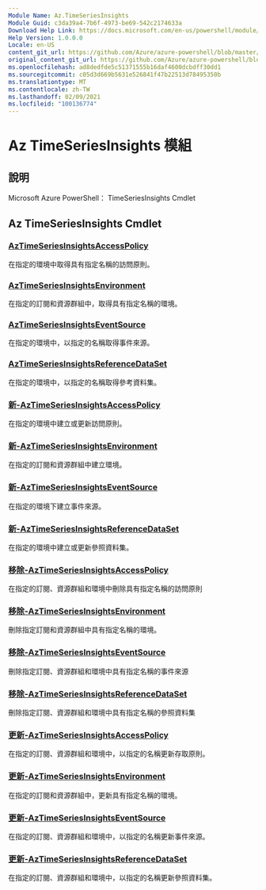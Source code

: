 ```yaml
---
Module Name: Az.TimeSeriesInsights
Module Guid: c3da39a4-7b6f-4973-be69-542c2174633a
Download Help Link: https://docs.microsoft.com/en-us/powershell/module/az.timeseriesinsights
Help Version: 1.0.0.0
Locale: en-US
content_git_url: https://github.com/Azure/azure-powershell/blob/master/src/TimeSeriesInsights/help/Az.TimeSeriesInsights.md
original_content_git_url: https://github.com/Azure/azure-powershell/blob/master/src/TimeSeriesInsights/help/Az.TimeSeriesInsights.md
ms.openlocfilehash: ad8dedfde5c51371555b16daf4600dcbdff30dd1
ms.sourcegitcommit: c05d3d669b5631e526841f47b22513d78495350b
ms.translationtype: MT
ms.contentlocale: zh-TW
ms.lasthandoff: 02/09/2021
ms.locfileid: "100136774"
---
```

# Az TimeSeriesInsights 模組
## 說明
Microsoft Azure PowerShell： TimeSeriesInsights Cmdlet

## Az TimeSeriesInsights Cmdlet
### [AzTimeSeriesInsightsAccessPolicy](Get-AzTimeSeriesInsightsAccessPolicy.md)
在指定的環境中取得具有指定名稱的訪問原則。

### [AzTimeSeriesInsightsEnvironment](Get-AzTimeSeriesInsightsEnvironment.md)
在指定的訂閱和資源群組中，取得具有指定名稱的環境。

### [AzTimeSeriesInsightsEventSource](Get-AzTimeSeriesInsightsEventSource.md)
在指定的環境中，以指定的名稱取得事件來源。

### [AzTimeSeriesInsightsReferenceDataSet](Get-AzTimeSeriesInsightsReferenceDataSet.md)
在指定的環境中，以指定的名稱取得參考資料集。

### [新-AzTimeSeriesInsightsAccessPolicy](New-AzTimeSeriesInsightsAccessPolicy.md)
在指定的環境中建立或更新訪問原則。

### [新-AzTimeSeriesInsightsEnvironment](New-AzTimeSeriesInsightsEnvironment.md)
在指定的訂閱和資源群組中建立環境。

### [新-AzTimeSeriesInsightsEventSource](New-AzTimeSeriesInsightsEventSource.md)
在指定的環境下建立事件來源。

### [新-AzTimeSeriesInsightsReferenceDataSet](New-AzTimeSeriesInsightsReferenceDataSet.md)
在指定的環境中建立或更新參照資料集。

### [移除-AzTimeSeriesInsightsAccessPolicy](Remove-AzTimeSeriesInsightsAccessPolicy.md)
在指定的訂閱、資源群組和環境中刪除具有指定名稱的訪問原則

### [移除-AzTimeSeriesInsightsEnvironment](Remove-AzTimeSeriesInsightsEnvironment.md)
刪除指定訂閱和資源群組中具有指定名稱的環境。

### [移除-AzTimeSeriesInsightsEventSource](Remove-AzTimeSeriesInsightsEventSource.md)
刪除指定訂閱、資源群組和環境中具有指定名稱的事件來源

### [移除-AzTimeSeriesInsightsReferenceDataSet](Remove-AzTimeSeriesInsightsReferenceDataSet.md)
刪除指定訂閱、資源群組和環境中具有指定名稱的參照資料集

### [更新-AzTimeSeriesInsightsAccessPolicy](Update-AzTimeSeriesInsightsAccessPolicy.md)
在指定的訂閱、資源群組和環境中，以指定的名稱更新存取原則。

### [更新-AzTimeSeriesInsightsEnvironment](Update-AzTimeSeriesInsightsEnvironment.md)
在指定的訂閱和資源群組中，更新具有指定名稱的環境。

### [更新-AzTimeSeriesInsightsEventSource](Update-AzTimeSeriesInsightsEventSource.md)
在指定的訂閱、資源群組和環境中，以指定的名稱更新事件來源。

### [更新-AzTimeSeriesInsightsReferenceDataSet](Update-AzTimeSeriesInsightsReferenceDataSet.md)
在指定的訂閱、資源群組和環境中，以指定的名稱更新參照資料集。

